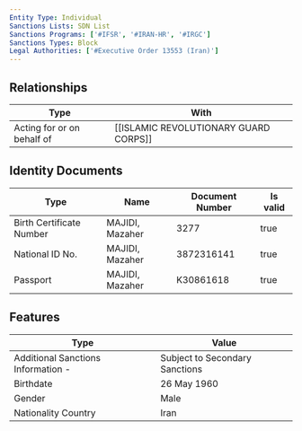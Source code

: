 ```yaml
---
Entity Type: Individual
Sanctions Lists: SDN List
Sanctions Programs: ['#IFSR', '#IRAN-HR', '#IRGC']
Sanctions Types: Block
Legal Authorities: ['#Executive Order 13553 (Iran)']
---
```


## Relationships
| Type  | With      | 
|-------|-----------|
| Acting for or on behalf of | [[ISLAMIC REVOLUTIONARY GUARD CORPS]] |

## Identity Documents
| Type  | Name      | Document Number | Is valid |
|-------|-----------|-----------------|----------|
| Birth Certificate Number | MAJIDI, Mazaher | 3277 | true |
| National ID No. | MAJIDI, Mazaher | 3872316141 | true |
| Passport | MAJIDI, Mazaher | K30861618 | true |

## Features
| Type  | Value      |
|-------|------------|
| Additional Sanctions Information - | Subject to Secondary Sanctions |
| Birthdate | 26 May 1960 |
| Gender | Male |
| Nationality Country | Iran |
